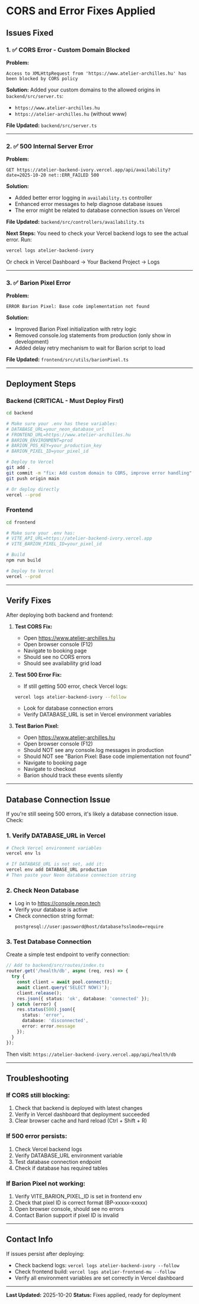 # CORS and Error Fixes Applied

## Issues Fixed

### 1. ✅ CORS Error - Custom Domain Blocked

**Problem:**
```
Access to XMLHttpRequest from 'https://www.atelier-archilles.hu' has been blocked by CORS policy
```

**Solution:**
Added your custom domains to the allowed origins in `backend/src/server.ts`:
- `https://www.atelier-archilles.hu`
- `https://atelier-archilles.hu` (without www)

**File Updated:** `backend/src/server.ts`

---

### 2. ✅ 500 Internal Server Error

**Problem:**
```
GET https://atelier-backend-ivory.vercel.app/api/availability?date=2025-10-20 net::ERR_FAILED 500
```

**Solution:**
- Added better error logging in `availability.ts` controller
- Enhanced error messages to help diagnose database issues
- The error might be related to database connection issues on Vercel

**File Updated:** `backend/src/controllers/availability.ts`

**Next Steps:**
You need to check your Vercel backend logs to see the actual error. Run:
```bash
vercel logs atelier-backend-ivory
```

Or check in Vercel Dashboard → Your Backend Project → Logs

---

### 3. ✅ Barion Pixel Error

**Problem:**
```
ERROR Barion Pixel: Base code implementation not found
```

**Solution:**
- Improved Barion Pixel initialization with retry logic
- Removed console.log statements from production (only show in development)
- Added delay retry mechanism to wait for Barion script to load

**File Updated:** `frontend/src/utils/barionPixel.ts`

---

## Deployment Steps

### Backend (CRITICAL - Must Deploy First)

```bash
cd backend

# Make sure your .env has these variables:
# DATABASE_URL=your_neon_database_url
# FRONTEND_URL=https://www.atelier-archilles.hu
# BARION_ENVIRONMENT=prod
# BARION_POS_KEY=your_production_key
# BARION_PIXEL_ID=your_pixel_id

# Deploy to Vercel
git add .
git commit -m "fix: Add custom domain to CORS, improve error handling"
git push origin main

# Or deploy directly
vercel --prod
```

### Frontend

```bash
cd frontend

# Make sure your .env has:
# VITE_API_URL=https://atelier-backend-ivory.vercel.app
# VITE_BARION_PIXEL_ID=your_pixel_id

# Build
npm run build

# Deploy to Vercel
vercel --prod
```

---

## Verify Fixes

After deploying both backend and frontend:

1. **Test CORS Fix:**
   - Open https://www.atelier-archilles.hu
   - Open browser console (F12)
   - Navigate to booking page
   - Should see no CORS errors
   - Should see availability grid load

2. **Test 500 Error Fix:**
   - If still getting 500 error, check Vercel logs:
   ```bash
   vercel logs atelier-backend-ivory --follow
   ```
   - Look for database connection errors
   - Verify DATABASE_URL is set in Vercel environment variables

3. **Test Barion Pixel:**
   - Open https://www.atelier-archilles.hu
   - Open browser console (F12)
   - Should NOT see any console.log messages in production
   - Should NOT see "Barion Pixel: Base code implementation not found"
   - Navigate to booking page
   - Navigate to checkout
   - Barion should track these events silently

---

## Database Connection Issue

If you're still seeing 500 errors, it's likely a database connection issue. Check:

### 1. Verify DATABASE_URL in Vercel

```bash
# Check Vercel environment variables
vercel env ls

# If DATABASE_URL is not set, add it:
vercel env add DATABASE_URL production
# Then paste your Neon database connection string
```

### 2. Check Neon Database

- Log in to https://console.neon.tech
- Verify your database is active
- Check connection string format:
  ```
  postgresql://user:password@host/database?sslmode=require
  ```

### 3. Test Database Connection

Create a simple test endpoint to verify connection:

```typescript
// Add to backend/src/routes/index.ts
router.get('/health/db', async (req, res) => {
  try {
    const client = await pool.connect();
    await client.query('SELECT NOW()');
    client.release();
    res.json({ status: 'ok', database: 'connected' });
  } catch (error) {
    res.status(500).json({ 
      status: 'error', 
      database: 'disconnected',
      error: error.message 
    });
  }
});
```

Then visit: `https://atelier-backend-ivory.vercel.app/api/health/db`

---

## Troubleshooting

### If CORS still blocking:

1. Check that backend is deployed with latest changes
2. Verify in Vercel dashboard that deployment succeeded
3. Clear browser cache and hard reload (Ctrl + Shift + R)

### If 500 error persists:

1. Check Vercel backend logs
2. Verify DATABASE_URL environment variable
3. Test database connection endpoint
4. Check if database has required tables

### If Barion Pixel not working:

1. Verify VITE_BARION_PIXEL_ID is set in frontend env
2. Check that pixel ID is correct format (BP-xxxxx-xxxxx)
3. Open browser console, should see no errors
4. Contact Barion support if pixel ID is invalid

---

## Contact Info

If issues persist after deploying:
- Check backend logs: `vercel logs atelier-backend-ivory --follow`
- Check frontend build: `vercel logs atelier-frontend-mu --follow`
- Verify all environment variables are set correctly in Vercel dashboard

---

**Last Updated:** 2025-10-20
**Status:** Fixes applied, ready for deployment

